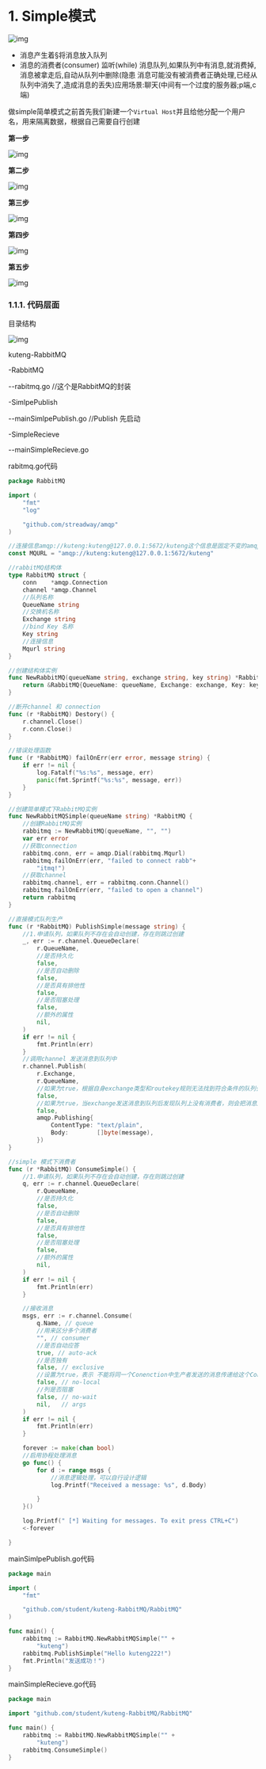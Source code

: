 # 1. Simple模式

![img](https://www.topgoer.com/static/9.3/0.png)

- 消息产生着§将消息放入队列
- 消息的消费者(consumer) 监听(while) 消息队列,如果队列中有消息,就消费掉,消息被拿走后,自动从队列中删除(隐患 消息可能没有被消费者正确处理,已经从队列中消失了,造成消息的丢失)应用场景:聊天(中间有一个过度的服务器;p端,c端)

做simple简单模式之前首先我们新建一个`Virtual Host`并且给他分配一个用户名，用来隔离数据，根据自己需要自行创建

**第一步**

![img](https://www.topgoer.com/static/9.3/30.png)

**第二步**

![img](https://www.topgoer.com/static/9.3/31.png)

**第三步**

![img](https://www.topgoer.com/static/9.3/32.png)

**第四步**

![img](https://www.topgoer.com/static/9.3/33.png)

**第五步**

![img](https://www.topgoer.com/static/9.3/34.png)

### 1.1.1. 代码层面

目录结构

![img](https://s2.loli.net/2022/04/11/IAw2t1niWyFNruT.png)

kuteng-RabbitMQ

-RabbitMQ

--rabitmq.go //这个是RabbitMQ的封装

-SimlpePublish

--mainSimlpePublish.go //Publish 先启动

-SimpleRecieve

--mainSimpleRecieve.go

rabitmq.go代码

```go
package RabbitMQ

import (
    "fmt"
    "log"

    "github.com/streadway/amqp"
)

//连接信息amqp://kuteng:kuteng@127.0.0.1:5672/kuteng这个信息是固定不变的amqp://事固定参数后面两个是用户名密码ip地址端口号Virtual Host
const MQURL = "amqp://kuteng:kuteng@127.0.0.1:5672/kuteng"

//rabbitMQ结构体
type RabbitMQ struct {
    conn    *amqp.Connection
    channel *amqp.Channel
    //队列名称
    QueueName string
    //交换机名称
    Exchange string
    //bind Key 名称
    Key string
    //连接信息
    Mqurl string
}

//创建结构体实例
func NewRabbitMQ(queueName string, exchange string, key string) *RabbitMQ {
    return &RabbitMQ{QueueName: queueName, Exchange: exchange, Key: key, Mqurl: MQURL}
}

//断开channel 和 connection
func (r *RabbitMQ) Destory() {
    r.channel.Close()
    r.conn.Close()
}

//错误处理函数
func (r *RabbitMQ) failOnErr(err error, message string) {
    if err != nil {
        log.Fatalf("%s:%s", message, err)
        panic(fmt.Sprintf("%s:%s", message, err))
    }
}

//创建简单模式下RabbitMQ实例
func NewRabbitMQSimple(queueName string) *RabbitMQ {
    //创建RabbitMQ实例
    rabbitmq := NewRabbitMQ(queueName, "", "")
    var err error
    //获取connection
    rabbitmq.conn, err = amqp.Dial(rabbitmq.Mqurl)
    rabbitmq.failOnErr(err, "failed to connect rabb"+
        "itmq!")
    //获取channel
    rabbitmq.channel, err = rabbitmq.conn.Channel()
    rabbitmq.failOnErr(err, "failed to open a channel")
    return rabbitmq
}

//直接模式队列生产
func (r *RabbitMQ) PublishSimple(message string) {
    //1.申请队列，如果队列不存在会自动创建，存在则跳过创建
    _, err := r.channel.QueueDeclare(
        r.QueueName,
        //是否持久化
        false,
        //是否自动删除
        false,
        //是否具有排他性
        false,
        //是否阻塞处理
        false,
        //额外的属性
        nil,
    )
    if err != nil {
        fmt.Println(err)
    }
    //调用channel 发送消息到队列中
    r.channel.Publish(
        r.Exchange,
        r.QueueName,
        //如果为true，根据自身exchange类型和routekey规则无法找到符合条件的队列会把消息返还给发送者
        false,
        //如果为true，当exchange发送消息到队列后发现队列上没有消费者，则会把消息返还给发送者
        false,
        amqp.Publishing{
            ContentType: "text/plain",
            Body:        []byte(message),
        })
}

//simple 模式下消费者
func (r *RabbitMQ) ConsumeSimple() {
    //1.申请队列，如果队列不存在会自动创建，存在则跳过创建
    q, err := r.channel.QueueDeclare(
        r.QueueName,
        //是否持久化
        false,
        //是否自动删除
        false,
        //是否具有排他性
        false,
        //是否阻塞处理
        false,
        //额外的属性
        nil,
    )
    if err != nil {
        fmt.Println(err)
    }

    //接收消息
    msgs, err := r.channel.Consume(
        q.Name, // queue
        //用来区分多个消费者
        "", // consumer
        //是否自动应答
        true, // auto-ack
        //是否独有
        false, // exclusive
        //设置为true，表示 不能将同一个Conenction中生产者发送的消息传递给这个Connection中 的消费者
        false, // no-local
        //列是否阻塞
        false, // no-wait
        nil,   // args
    )
    if err != nil {
        fmt.Println(err)
    }

    forever := make(chan bool)
    //启用协程处理消息
    go func() {
        for d := range msgs {
            //消息逻辑处理，可以自行设计逻辑
            log.Printf("Received a message: %s", d.Body)

        }
    }()

    log.Printf(" [*] Waiting for messages. To exit press CTRL+C")
    <-forever

}
```

mainSimlpePublish.go代码

```go
package main

import (
    "fmt"

    "github.com/student/kuteng-RabbitMQ/RabbitMQ"
)

func main() {
    rabbitmq := RabbitMQ.NewRabbitMQSimple("" +
        "kuteng")
    rabbitmq.PublishSimple("Hello kuteng222!")
    fmt.Println("发送成功！")
}
```

mainSimpleRecieve.go代码

```go
package main

import "github.com/student/kuteng-RabbitMQ/RabbitMQ"

func main() {
    rabbitmq := RabbitMQ.NewRabbitMQSimple("" +
        "kuteng")
    rabbitmq.ConsumeSimple()
}
```